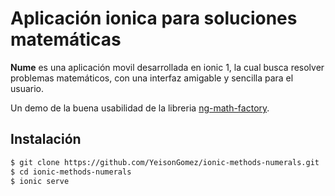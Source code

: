 # Aplicación ionica para soluciones matemáticas #

**Nume** es una aplicación movil desarrollada en ionic 1, la cual busca resolver problemas matemáticos, con una interfaz amigable y sencilla para el usuario.

Un demo de la buena usabilidad de la libreria [ng-math-factory](https://github.com/YeisonGomez/ng-math-factory).

## Instalación #

```bash
$ git clone https://github.com/YeisonGomez/ionic-methods-numerals.git
$ cd ionic-methods-numerals
$ ionic serve
```
